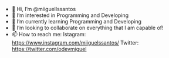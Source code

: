 - 👋 Hi, I’m @miiguellssantos
- 👀 I’m interested in Programming and Developing
- 🌱 I’m currently learning Programming and Developing
- 💞️ I’m looking to collaborate on everything that I am capable of!
- 📫 How to reach me: Istagram: https://www.instagram.com/miiguelssantos/
                      Twitter: https://twitter.com/odevmiguel
                

<!---
miiguellssantos/miiguellssantos is a ✨ special ✨ repository because its `README.md` (this file) appears on your GitHub profile.
You can click the Preview link to take a look at your changes.
--->
